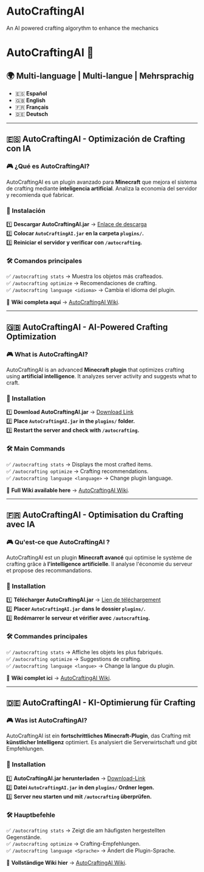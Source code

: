 # AutoCraftingAI
An AI powered crafting algorythm to enhance the mechanics

# AutoCraftingAI 🚀  

## 🌍 Multi-language | Multi-langue | Mehrsprachig  
- 🇪🇸 **Español**  
- 🇬🇧 **English**  
- 🇫🇷 **Français**  
- 🇩🇪 **Deutsch**  

---

## 🇪🇸 AutoCraftingAI - Optimización de Crafting con IA  

### 🎮 ¿Qué es AutoCraftingAI?  
AutoCraftingAI es un plugin avanzado para **Minecraft** que mejora el sistema de crafting mediante **inteligencia artificial**. Analiza la economía del servidor y recomienda qué fabricar.  

### 🔩 Instalación  
1️⃣ **Descargar AutoCraftingAI.jar** → [Enlace de descarga](#)  
2️⃣ **Colocar `AutoCraftingAI.jar` en la carpeta `plugins/`.**  
3️⃣ **Reiniciar el servidor y verificar con `/autocrafting`.**  

### 🛠 Comandos principales  
✅ `/autocrafting stats` → Muestra los objetos más crafteados.  
✅ `/autocrafting optimize` → Recomendaciones de crafting.  
✅ `/autocrafting language <idioma>` → Cambia el idioma del plugin.  

📌 **Wiki completa aquí** → [AutoCraftingAI Wiki](#).  

---

## 🇬🇧 AutoCraftingAI - AI-Powered Crafting Optimization  

### 🎮 What is AutoCraftingAI?  
AutoCraftingAI is an advanced **Minecraft plugin** that optimizes crafting using **artificial intelligence**. It analyzes server activity and suggests what to craft.  

### 🔩 Installation  
1️⃣ **Download AutoCraftingAI.jar** → [Download Link](#)  
2️⃣ **Place `AutoCraftingAI.jar` in the `plugins/` folder.**  
3️⃣ **Restart the server and check with `/autocrafting`.**  

### 🛠 Main Commands  
✅ `/autocrafting stats` → Displays the most crafted items.  
✅ `/autocrafting optimize` → Crafting recommendations.  
✅ `/autocrafting language <language>` → Change plugin language.  

📌 **Full Wiki available here** → [AutoCraftingAI Wiki](#).  

---

## 🇫🇷 AutoCraftingAI - Optimisation du Crafting avec IA  

### 🎮 Qu'est-ce que AutoCraftingAI ?  
AutoCraftingAI est un plugin **Minecraft avancé** qui optimise le système de crafting grâce à **l'intelligence artificielle**. Il analyse l'économie du serveur et propose des recommandations.  

### 🔩 Installation  
1️⃣ **Télécharger AutoCraftingAI.jar** → [Lien de téléchargement](#)  
2️⃣ **Placer `AutoCraftingAI.jar` dans le dossier `plugins/`.**  
3️⃣ **Redémarrer le serveur et vérifier avec `/autocrafting`.**  

### 🛠 Commandes principales  
✅ `/autocrafting stats` → Affiche les objets les plus fabriqués.  
✅ `/autocrafting optimize` → Suggestions de crafting.  
✅ `/autocrafting language <langue>` → Change la langue du plugin.  

📌 **Wiki complet ici** → [AutoCraftingAI Wiki](#).  

---

## 🇩🇪 AutoCraftingAI - KI-Optimierung für Crafting  

### 🎮 Was ist AutoCraftingAI?  
AutoCraftingAI ist ein **fortschrittliches Minecraft-Plugin**, das Crafting mit **künstlicher Intelligenz** optimiert. Es analysiert die Serverwirtschaft und gibt Empfehlungen.  

### 🔩 Installation  
1️⃣ **AutoCraftingAI.jar herunterladen** → [Download-Link](#)  
2️⃣ **Datei `AutoCraftingAI.jar` in den `plugins/` Ordner legen.**  
3️⃣ **Server neu starten und mit `/autocrafting` überprüfen.**  

### 🛠 Hauptbefehle  
✅ `/autocrafting stats` → Zeigt die am häufigsten hergestellten Gegenstände.  
✅ `/autocrafting optimize` → Crafting-Empfehlungen.  
✅ `/autocrafting language <Sprache>` → Ändert die Plugin-Sprache.  

📌 **Vollständige Wiki hier** → [AutoCraftingAI Wiki](#).  
